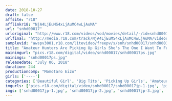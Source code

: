 ```yaml
---
date: 2018-10-27
draft: false
affsite: "r18"
afflinkr18: "NjA4LjEuMS4xLjAuMC4wLjAuMA"
url: "snhd00017"
urloriginal: "http://www.r18.com/videos/vod/movies/detail/-/id=snhd00017"
urlfinal: "http://media.r18.com/track/NjA4LjEuMS4xLjAuMC4wLjAuMA/videos/vod/movies/detail/-/id=snhd00017"
samplevid: "awspv3001.r18.com/litevideo/freepv/s/snh/snhd00017/snhd00017_dmb_w.mp4"
title: "Amateur Hunters Are Picking Up Girls She's The One I Want To Fuck The Most Of All! A Tiny Big Tits Beautiful Girl Edition"
mainimgurl: "pics.r18.com/digital/video/snhd00017/snhd00017ps.jpg"
mainimgs: "snhd00017ps.jpg"
releasedate: "July 06, 2018"
duration: 244
productioncomp: "Momotaro Eizo"
girls: ['----']
categories: ['Beautiful Girl', 'Big Tits', 'Picking Up Girls', 'Amateur', 'Over 4 Hours']
imgurls: ['pics.r18.com/digital/video/snhd00017/snhd00017jp-1.jpg', 'pics.r18.com/digital/video/snhd00017/snhd00017jp-2.jpg', 'pics.r18.com/digital/video/snhd00017/snhd00017jp-3.jpg', 'pics.r18.com/digital/video/snhd00017/snhd00017jp-4.jpg', 'pics.r18.com/digital/video/snhd00017/snhd00017jp-5.jpg', 'pics.r18.com/digital/video/snhd00017/snhd00017jp-6.jpg', 'pics.r18.com/digital/video/snhd00017/snhd00017jp-7.jpg', 'pics.r18.com/digital/video/snhd00017/snhd00017jp-8.jpg', 'pics.r18.com/digital/video/snhd00017/snhd00017jp-9.jpg', 'pics.r18.com/digital/video/snhd00017/snhd00017jp-10.jpg', 'pics.r18.com/digital/video/snhd00017/snhd00017jp-11.jpg', 'pics.r18.com/digital/video/snhd00017/snhd00017jp-12.jpg', 'pics.r18.com/digital/video/snhd00017/snhd00017jp-13.jpg', 'pics.r18.com/digital/video/snhd00017/snhd00017jp-14.jpg', 'pics.r18.com/digital/video/snhd00017/snhd00017jp-15.jpg', 'pics.r18.com/digital/video/snhd00017/snhd00017jp-16.jpg', 'pics.r18.com/digital/video/snhd00017/snhd00017jp-17.jpg', 'pics.r18.com/digital/video/snhd00017/snhd00017jp-18.jpg', 'pics.r18.com/digital/video/snhd00017/snhd00017jp-19.jpg', 'pics.r18.com/digital/video/snhd00017/snhd00017jp-20.jpg']
imgs: ['snhd00017jp-1.jpg', 'snhd00017jp-2.jpg', 'snhd00017jp-3.jpg', 'snhd00017jp-4.jpg', 'snhd00017jp-5.jpg', 'snhd00017jp-6.jpg', 'snhd00017jp-7.jpg', 'snhd00017jp-8.jpg', 'snhd00017jp-9.jpg', 'snhd00017jp-10.jpg', 'snhd00017jp-11.jpg', 'snhd00017jp-12.jpg', 'snhd00017jp-13.jpg', 'snhd00017jp-14.jpg', 'snhd00017jp-15.jpg', 'snhd00017jp-16.jpg', 'snhd00017jp-17.jpg', 'snhd00017jp-18.jpg', 'snhd00017jp-19.jpg', 'snhd00017jp-20.jpg']
---
```

